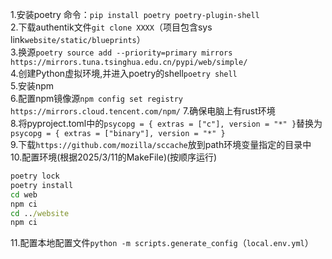 1.安装poetry 命令：`pip install poetry poetry-plugin-shell`</br>
2.下载authentik文件`git clone XXXX`（项目包含sys link`website/static/blueprints`）</br>
3.换源`poetry source add --priority=primary mirrors https://mirrors.tuna.tsinghua.edu.cn/pypi/web/simple/`</br>
4.创建Python虚拟环境,并进入poetry的shell`poetry shell`</br>
5.安装npm</br>
6.配置npm镜像源`npm config set registry https://mirrors.cloud.tencent.com/npm/`
7.确保电脑上有rust环境</br>
8.将pyproject.toml中的`psycopg = { extras = ["c"], version = "*" }`替换为`psycopg = { extras = ["binary"], version = "*" }`</br>
9.下载`https://github.com/mozilla/sccache`放到path环境变量指定的目录中</br>
10.配置环境(根据2025/3/11的MakeFile)(按顺序运行)</br>
```cmd
poetry lock
poetry install
cd web
npm ci
cd ../website
npm ci
```
11.配置本地配置文件`python -m scripts.generate_config`（`local.env.yml`）</br>
